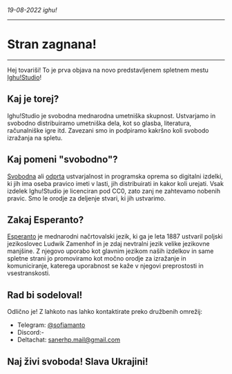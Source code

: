 <i class="date">19-08-2022 <i class="icon-book"></i> ighu!</i>

___

# Stran zagnana!

___

Hej tovariši! To je prva objava na novo predstavljenem spletnem mestu <u>Ighu!Studio</u>!

## Kaj je torej?

Ighu!Studio je svobodna mednarodna umetniška skupnost. Ustvarjamo in svobodno distribuiramo umetniška dela, kot so glasba, literatura, računalniške igre itd. Zavezani smo in podpiramo kakršno koli svobodo izražanja na spletu.

## Kaj pomeni "svobodno"?

<u>Svobodna</u> ali <u>odprta</u> ustvarjalnost in programska oprema so digitalni izdelki, ki jih ima oseba pravico imeti v lasti, jih distribuirati in kakor koli urejati. Vsak izdelek Ighu!Studio je licenciran pod CC0, zato zanj ne zahtevamo nobenih pravic. Smo le orodje za deljenje stvari, ki jih ustvarimo.

## Zakaj Esperanto?

<u>Esperanto</u> je mednarodni načrtovalski jezik, ki ga je leta 1887 ustvaril poljski jezikoslovec Ludwik Zamenhof in je zdaj nevtralni jezik velike jezikovne manjšine. Z njegovo uporabo kot glavnim jezikom naših izdelkov in same spletne strani jo promoviramo kot močno orodje za izražanje in komuniciranje, katerega uporabnost se kaže v njegovi preprostosti in vsestranskosti.

## Rad bi sodeloval!

Odlično je! Z lahkoto nas lahko kontaktirate preko družbenih omrežij:

- Telegram: [@sofiamanto](https://t.me/sofiamanto)
- Discord:-
- Deltachat: sanerhp.mail@gmail.com

## Naj živi svoboda! Slava Ukrajini!
